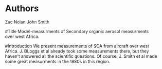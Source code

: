 # Authors
Zac Nolan
John Smith

#Title
Model-measurments of Secondary organic aerosol measurments over west Africa.

#Introduction
We present measurements of SOA from aircraft over west Africa.
J. BLoggs et al already took some measurements there, but they haven't answered all the scientific questions.
Of course, J. Smith et al made some great measurments in the 1980s in this region.
